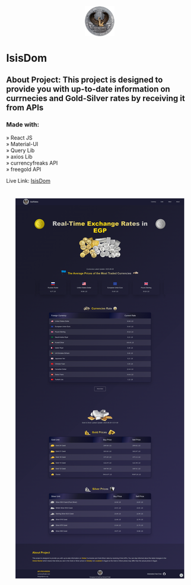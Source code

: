 <div align='center'><img style="width:16%" src='./public/logo.png'/></div>

# IsisDom

## About Project: This project is designed to provide you with up-to-date information on currnecies and Gold-Silver rates by receiving it from APIs

### Made with:

» React JS <br>
» Material-UI <br>
» Query Lib <br>
» axios Lib <br>
» currencyfreaks API <br>
» freegold API <br>

Live Link: <a href=''>IsisDom</a>

<h1 align="center" >
<img src="./public/img/isisDom.img.png" alt="car-shop-cover">
</h1>
